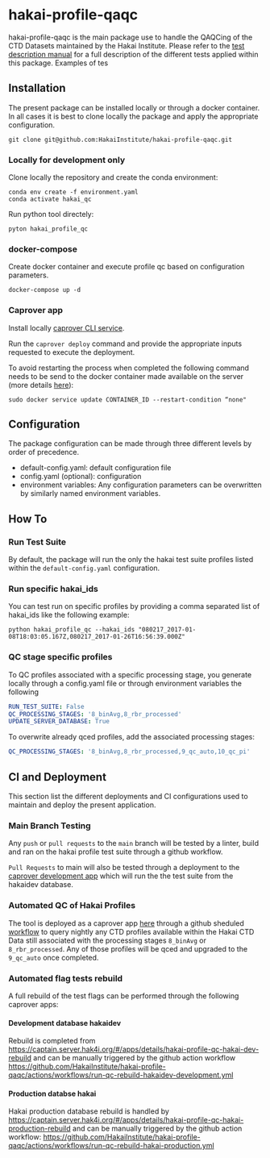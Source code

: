 # hakai-profile-qaqc

hakai-profile-qaqc is the main package use to handle the QAQCing of the CTD Datasets maintained by the Hakai Institute. Please refer to the [test description manual](tests_description.md) for a full description of the different tests applied within this package. Examples of tes

## Installation
The present package can be installed locally or through a docker container.
In all cases it is best to clone locally the package and apply the appropriate configuration.

```terminal 
git clone git@github.com:HakaiInstitute/hakai-profile-qaqc.git
```
### Locally for development only
Clone locally the repository and create the conda environment:

```terminal
conda env create -f environment.yaml
conda activate hakai_qc
```
Run python tool directely:

```terminal
pyton hakai_profile_qc
```



### docker-compose
Create docker container and execute profile qc based on configuration parameters.
```terminal
docker-compose up -d
```
### Caprover app
Install locally [caprover CLI service](https://caprover.com/docs/cli-commands.html).

Run the `caprover deploy` command and provide the appropriate inputs requested to execute the deployment.

To avoid restarting the process when completed the following command needs to be send to the docker container made available on the server (more details [here](https://blog.alexellis.io/containers-on-swarm/)):

```shell
sudo docker service update CONTAINER_ID --restart-condition “none"
```

## Configuration
The package configuration can be made through three different levels by order of precedence.

- default-config.yaml: default configuration file
- config.yaml (optional): configuration
- environment variables: Any configuration parameters can be overwritten by similarly named environment variables.


## How To
### Run Test Suite
By default, the package will run the only the hakai test suite profiles listed within the `default-config.yaml` configuration.

### Run specific hakai_ids
You can test run on specific profiles by providing a comma separated list of hakai_ids like the following example:
```
python hakai_profile_qc --hakai_ids "080217_2017-01-08T18:03:05.167Z,080217_2017-01-26T16:56:39.000Z"
```

### QC stage specific profiles
To QC profiles associated with a specific processing stage, you generate locally through a config.yaml file or through environment variables the following 
``` yaml
RUN_TEST_SUITE: False
QC_PROCESSING_STAGES: '8_binAvg,8_rbr_processed'
UPDATE_SERVER_DATABASE: True
```
To overwrite already qced profiles, add the associated processing stages:
```yaml
QC_PROCESSING_STAGES: '8_binAvg,8_rbr_processed,9_qc_auto,10_qc_pi'
```

## CI and Deployment
This section list the different deployments and CI configurations used to maintain and deploy the present application.
### Main Branch Testing 
Any `push` or `pull requests` to the `main` branch will be tested by a linter, build and ran on the hakai profile test suite through a github workflow.

`Pull Requests` to main will also be tested through a deployment to the [caprover development app](https://captain.server.hak4i.org/#/apps/details/hakai-profile-qc-test-suite-development) which will run the the test suite from the hakaidev database.

### Automated QC of Hakai Profiles
The tool is deployed as a caprover app [here](https://captain.server.hak4i.org/#/apps/details/hakai-profile-qc-production) through a github sheduled [workflow](.github/workflows/cron-job-qc-unqced-profiles-hecate.yml) to query nightly any CTD profiles available within the Hakai CTD Data still associated with the processing stages `8_binAvg` or `8_rbr_processed`. Any of those profiles will be qced and upgraded to the `9_qc_auto` once completed.

### Automated flag tests rebuild
A full rebuild of the test flags can be performed through the following caprover apps:

#### Development database hakaidev
Rebuild is completed from https://captain.server.hak4i.org/#/apps/details/hakai-profile-qc-hakai-dev-rebuild 
and can be manually triggered by the github action workflow https://github.com/HakaiInstitute/hakai-profile-qaqc/actions/workflows/run-qc-rebuild-hakaidev-development.yml

#### Production databse hakai
Hakai production database rebuild is handled by https://captain.server.hak4i.org/#/apps/details/hakai-profile-qc-hakai-production-rebuild and can be manually triggered by the github action workflow: https://github.com/HakaiInstitute/hakai-profile-qaqc/actions/workflows/run-qc-rebuild-hakai-production.yml